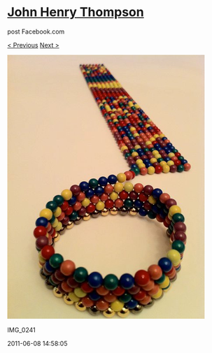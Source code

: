 # [John Henry Thompson](../README.md)
post Facebook.com

[< Previous](2011-06-08-3.md) [Next >](2011-06-08-5.md)

[![](../media/2011-06-08/Magnetic-Balls-IMG_0241.jpg)](../README.md)

IMG_0241

2011-06-08 14:58:05